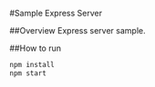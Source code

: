#Sample Express Server

##Overview
Express server sample.

##How to run
```js
npm install
npm start
```